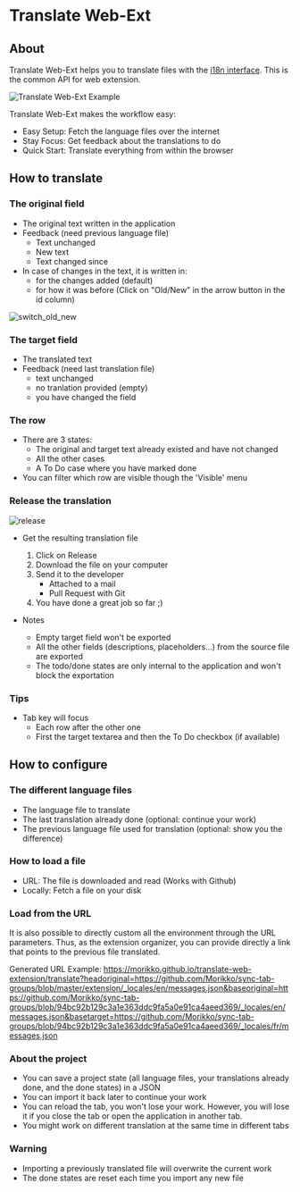 # Translate Web-Ext

## About

Translate Web-Ext helps you to translate files with the [i18n interface](https://developer.mozilla.org/en-US/Add-ons/WebExtensions/API/i18n). This is the common API for web extension.

![Translate Web-Ext Example](https://user-images.githubusercontent.com/7831572/37932835-c834faa8-3149-11e8-9946-ef83982963b2.png)

Translate Web-Ext makes the workflow easy:
  - Easy Setup: Fetch the language files over the internet
  - Stay Focus: Get feedback about the translations to do
  - Quick Start: Translate everything from within the browser

## How to translate

### The original field
- The original text written in the application
- Feedback (need previous language file)
  - <span class="box normal"></span> Text unchanged
  - <span class="box new"></span> New text
  - <span class="box diff"></span> Text changed since
- In case of changes in the text, it is written in:
  - <span class="text-green"></span> for the changes added (default)
  - <span class="text-red"></span> for how it was before (Click on "Old/New" in the arrow button in the id column)

![switch_old_new](https://user-images.githubusercontent.com/7831572/37932791-ad61a014-3149-11e8-89a5-cdb3cfba229d.png)

### The target field
- The translated text
- Feedback (need last translation file)
  - <span class="box normal"></span> text unchanged
  - <span class="box empty"></span> no tranlation provided (empty)
  - <span class="box diff"></span> you have changed the field

### The row
- There are 3 states:
  - <span class="unchanged"></span> The original and target text already existed and have not changed
  - <span class="todo normal"></span> All the other cases
  - <span class="done"></span> A To Do case where you have marked done
- You can filter which row are visible though the 'Visible' menu

### Release the translation
![release](https://user-images.githubusercontent.com/7831572/37932783-a8c37406-3149-11e8-9058-e7bd1fea99d1.png)

- Get the resulting translation file
  1. Click on Release
  2. Download the file on your computer
  3. Send it to the developer
      - Attached to a mail
      - Pull Request with Git
  4. You have done a great job so far ;)

- Notes
  - Empty target field won't be exported
  - All the other fields (descriptions, placeholders...) from the source file are exported
  - The todo/done states are only internal to the application and won't block the exportation

### Tips
 - Tab key will focus
    - Each row after the other one
    - First the target textarea and then the To Do checkbox (if available)

## How to configure

### The different language files
  - The language file to translate
  - The last translation already done (optional: continue your work)
  - The previous language file used for translation (optional: show you the difference)


### How to load a file
  - URL: The file is downloaded and read (Works with Github)
  - Locally: Fetch a file on your disk

### Load from the URL

It is also possible to directly custom all the environment through the URL parameters. Thus, as the extension organizer, you can provide directly a link that points to the previous file translated.

Generated URL Example: https://morikko.github.io/translate-web-extension/translate?headoriginal=https://github.com/Morikko/sync-tab-groups/blob/master/extension/_locales/en/messages.json&baseoriginal=https://github.com/Morikko/sync-tab-groups/blob/94bc92b129c3a1e363ddc9fa5a0e91ca4aeed369/_locales/en/messages.json&basetarget=https://github.com/Morikko/sync-tab-groups/blob/94bc92b129c3a1e363ddc9fa5a0e91ca4aeed369/_locales/fr/messages.json

### About the project
 - You can save a project state (all language files, your translations already done, and the done states) in a JSON
 - You can import it back later to continue your work
 - You can reload the tab, you won't lose your work. However, you will lose it if you close the tab or open the application in another tab.
 - You might work on different translation at the same time in different tabs

### Warning
  - Importing a previously translated file will overwrite the current work
  - The done states are reset each time you import any new file
